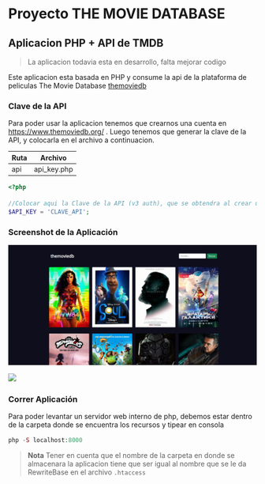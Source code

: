 # Proyecto THE MOVIE DATABASE
## Aplicacion PHP + API de TMDB

>La aplicacion todavia esta en desarrollo, falta mejorar codigo

Este aplicacion esta basada en PHP y consume la api de la plataforma de peliculas The Movie Database [themoviedb](https://www.themoviedb.org/)

### Clave de la API
Para poder usar la aplicacion tenemos que crearnos una cuenta en https://www.themoviedb.org/ .
Luego tenemos que generar la clave de la API, y colocarla en el archivo a continuacion.


| Ruta   | Archivo |
| ------ | ------   |
| api | api_key.php    |

```php
<?php

//Colocar aqui la Clave de la API (v3 auth), que se obtendra al crear una cuenta en https://www.themoviedb.org/
$API_KEY = 'CLAVE_API';

```
### Screenshot de la Aplicación

[<img src="pictures_app/tmdb_1.png" />](pictures_app/tmdb_1.png)


[<img src="pictures_app/tmdb_2.png" />](pictures_app/tmdb_2.png)

### Correr Aplicación
Para poder levantar un servidor web interno de php, debemos estar dentro de la carpeta donde se encuentra los recursos y tipear en consola

```php
php -S localhost:8000
```



>**Nota**
Tener en cuenta que el nombre de la carpeta en donde se almacenara la aplicacion tiene que ser igual al nombre que se le da RewriteBase en el archivo `.htaccess`
